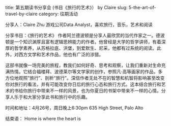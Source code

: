 title: 第五期读书分享会 (书目《旅行的艺术》） by Claire
slug: 5-the-art-of-travel-by-claire
category: 往期活动

分享人：Claire Zhu
游戏公司Data Analyst，喜欢旅行，音乐，艺术和阅读

分享书目：《旅行的艺术》
作者阿兰德波顿是分享人最欣赏的当代作家之一。德波顿是一个知识渊厚且富有逻辑思辨能力的作者。他曾经是大学的哲学讲师，有着深厚的哲学素养，从苏格拉底、洪堡，到爱默生、尼采，他都有过系统的阅读。此外，对西方文学和艺术作品，他也有广泛的涉猎。

这部书就像一场完美的旅程，教我们如何好奇、思考和观察，让我们重新对生命充满热情。它结合福楼拜、波德莱尔等文学家的创作，参照凡·高等画家的作品，多方位地观照“旅行”、剖析“旅行”。深信作者无处不在的智慧和机智将影响甚至改变你对旅行的看法，并有可能改变你日后的旅行心态和旅行方式。这本结合旅行和艺术的书给你旅行中带来不一样的风景，也为你夏日的书架中带来不一样的心情。分享人乐于和大家分享此书和旅行中的乐趣。

时间和地址：4月26号，周日晚上6:30pm
635 High Street, Palo Alto

结束语： Home is where the heart is

